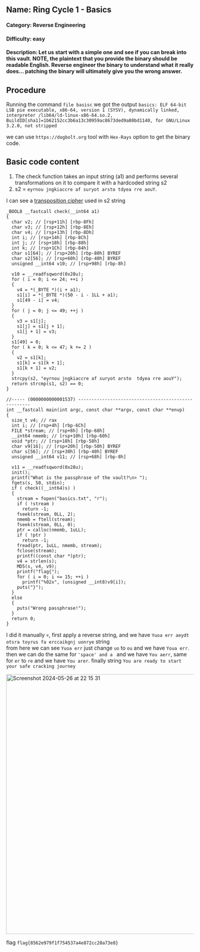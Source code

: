 ## Name: Ring Cycle 1 - Basics
#### Category: Reverse Engineering
#### Difficulty: easy
#### Description: Let us start with a simple one and see if you can break into this vault. NOTE, the plaintext that you provide the binary should be readable English. Reverse engineer the binary to understand what it really does... patching the binary will ultimately give you the wrong answer. 

## Procedure
Running the command ```file basisc``` we got the output ```basics: ELF 64-bit LSB pie executable, x86-64, version 1 (SYSV), dynamically linked, interpreter /lib64/ld-linux-x86-64.so.2, BuildID[sha1]=1b62152cc3b6a13c30959ac8673ded9a80bd1140, for GNU/Linux 3.2.0, not stripped```<br>

we can use ```https://dogbolt.org``` tool with ```Hex-Rays``` option to get the binary code.

## Basic code content
1) The check function takes an input string (a1) and performs several transformations on it to compare it with a hardcoded string s2
2) s2 = ```eyrnou jngkiaccre af suryot arsto tdyea rre aouY```.

I can see a [transposition cipher](https://en.wikipedia.org/wiki/Transposition_cipher) used in s2 string

```
_BOOL8 __fastcall check(__int64 a1)
{
  char v2; // [rsp+11h] [rbp-8Fh]
  char v3; // [rsp+12h] [rbp-8Eh]
  char v4; // [rsp+13h] [rbp-8Dh]
  int i; // [rsp+14h] [rbp-8Ch]
  int j; // [rsp+18h] [rbp-88h]
  int k; // [rsp+1Ch] [rbp-84h]
  char s1[64]; // [rsp+20h] [rbp-80h] BYREF
  char s2[56]; // [rsp+60h] [rbp-40h] BYREF
  unsigned __int64 v10; // [rsp+98h] [rbp-8h]

  v10 = __readfsqword(0x28u);
  for ( i = 0; i <= 24; ++i )
  {
    v4 = *(_BYTE *)(i + a1);
    s1[i] = *(_BYTE *)(50 - i - 1LL + a1);
    s1[49 - i] = v4;
  }
  for ( j = 0; j <= 49; ++j )
  {
    v3 = s1[j];
    s1[j] = s1[j + 1];
    s1[j + 1] = v3;
  }
  s1[49] = 0;
  for ( k = 0; k <= 47; k += 2 )
  {
    v2 = s1[k];
    s1[k] = s1[k + 1];
    s1[k + 1] = v2;
  }
  strcpy(s2, "eyrnou jngkiaccre af suryot arsto  tdyea rre aouY");
  return strcmp(s1, s2) == 0;
}

//----- (0000000000001537) ----------------------------------------------------
int __fastcall main(int argc, const char **argv, const char **envp)
{
  size_t v4; // rax
  int i; // [rsp+4h] [rbp-6Ch]
  FILE *stream; // [rsp+8h] [rbp-68h]
  __int64 nmemb; // [rsp+10h] [rbp-60h]
  void *ptr; // [rsp+18h] [rbp-58h]
  char v9[16]; // [rsp+20h] [rbp-50h] BYREF
  char s[56]; // [rsp+30h] [rbp-40h] BYREF
  unsigned __int64 v11; // [rsp+68h] [rbp-8h]

  v11 = __readfsqword(0x28u);
  init();
  printf("What is the passphrase of the vault?\n> ");
  fgets(s, 50, stdin);
  if ( check((__int64)s) )
  {
    stream = fopen("basics.txt", "r");
    if ( !stream )
      return -1;
    fseek(stream, 0LL, 2);
    nmemb = ftell(stream);
    fseek(stream, 0LL, 0);
    ptr = calloc(nmemb, 1uLL);
    if ( !ptr )
      return -1;
    fread(ptr, 1uLL, nmemb, stream);
    fclose(stream);
    printf((const char *)ptr);
    v4 = strlen(s);
    MD5(s, v4, v9);
    printf("flag{");
    for ( i = 0; i <= 15; ++i )
      printf("%02x", (unsigned __int8)v9[i]);
    puts("}");
  }
  else
  {
    puts("Wrong passphrase!");
  }
  return 0;
}
```
I did it manually 💀, first apply a reverse string, and we have ```Yuoa err aeydt otsra toyrus fa erccaikgnj uonrye``` string<br>
from here we can see ```Yuoa err``` just change ```uo``` to ```ou``` and we have ```Youa err```. then we can do the same for ```'space' and a ``` and we have ```You aerr```, same for ```er``` to ```re``` and we have ```You arer```.
finally string ```You are ready to start your safe cracking journey```
<br>

<img width="697" alt="Screenshot 2024-05-26 at 22 15 31" src="https://github.com/sp34rh34d/CTF-writeups/assets/94752464/b34b2926-ac70-480c-a467-d763f5212dd9">

flag ```flag{8562e979f1f754537a4e872cc20a73e8} ```





